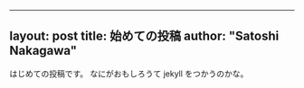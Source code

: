 <!-- -*- coding: utf-8; mode: markdown -*- -->

---
layout: post
title: 始めての投稿
author: "Satoshi Nakagawa"
---

はじめての投稿です。
なにがおもしろうて jekyll をつかうのかな。




